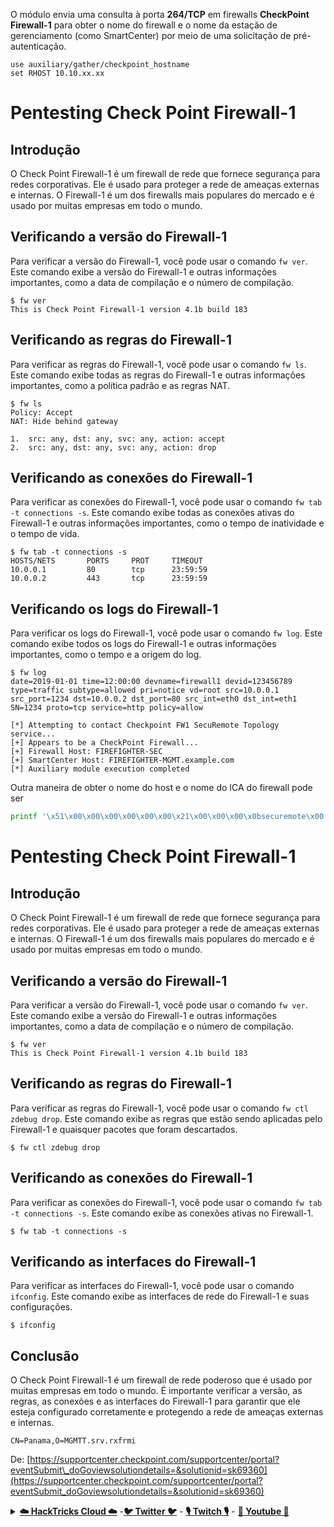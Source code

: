O módulo envia uma consulta à porta **264/TCP** em firewalls **CheckPoint Firewall-1** para obter o nome do firewall e o nome da estação de gerenciamento (como SmartCenter) por meio de uma solicitação de pré-autenticação.
```text
use auxiliary/gather/checkpoint_hostname
set RHOST 10.10.xx.xx
```
# Pentesting Check Point Firewall-1

## Introdução

O Check Point Firewall-1 é um firewall de rede que fornece segurança para redes corporativas. Ele é usado para proteger a rede de ameaças externas e internas. O Firewall-1 é um dos firewalls mais populares do mercado e é usado por muitas empresas em todo o mundo.

## Verificando a versão do Firewall-1

Para verificar a versão do Firewall-1, você pode usar o comando `fw ver`. Este comando exibe a versão do Firewall-1 e outras informações importantes, como a data de compilação e o número de compilação.

```
$ fw ver
This is Check Point Firewall-1 version 4.1b build 183
```

## Verificando as regras do Firewall-1

Para verificar as regras do Firewall-1, você pode usar o comando `fw ls`. Este comando exibe todas as regras do Firewall-1 e outras informações importantes, como a política padrão e as regras NAT.

```
$ fw ls
Policy: Accept
NAT: Hide behind gateway

1.  src: any, dst: any, svc: any, action: accept
2.  src: any, dst: any, svc: any, action: drop
```

## Verificando as conexões do Firewall-1

Para verificar as conexões do Firewall-1, você pode usar o comando `fw tab -t connections -s`. Este comando exibe todas as conexões ativas do Firewall-1 e outras informações importantes, como o tempo de inatividade e o tempo de vida.

```
$ fw tab -t connections -s
HOSTS/NETS       PORTS     PROT     TIMEOUT
10.0.0.1         80        tcp      23:59:59
10.0.0.2         443       tcp      23:59:59
```

## Verificando os logs do Firewall-1

Para verificar os logs do Firewall-1, você pode usar o comando `fw log`. Este comando exibe todos os logs do Firewall-1 e outras informações importantes, como o tempo e a origem do log.

```
$ fw log
date=2019-01-01 time=12:00:00 devname=firewall1 devid=123456789 type=traffic subtype=allowed pri=notice vd=root src=10.0.0.1 src_port=1234 dst=10.0.0.2 dst_port=80 src_int=eth0 dst_int=eth1 SN=1234 proto=tcp service=http policy=allow
```
```text
[*] Attempting to contact Checkpoint FW1 SecuRemote Topology service...
[+] Appears to be a CheckPoint Firewall...
[+] Firewall Host: FIREFIGHTER-SEC
[+] SmartCenter Host: FIREFIGHTER-MGMT.example.com
[*] Auxiliary module execution completed
```
Outra maneira de obter o nome do host e o nome do ICA do firewall pode ser
```bash
printf '\x51\x00\x00\x00\x00\x00\x00\x21\x00\x00\x00\x0bsecuremote\x00' | nc -q 1 x.x.x.x 264 | grep -a CN | cut -c 2-
```
# Pentesting Check Point Firewall-1

## Introdução

O Check Point Firewall-1 é um firewall de rede que fornece segurança para redes corporativas. Ele é usado para proteger a rede de ameaças externas e internas. O Firewall-1 é um dos firewalls mais populares do mercado e é usado por muitas empresas em todo o mundo.

## Verificando a versão do Firewall-1

Para verificar a versão do Firewall-1, você pode usar o comando `fw ver`. Este comando exibe a versão do Firewall-1 e outras informações importantes, como a data de compilação e o número de compilação.

```
$ fw ver
This is Check Point Firewall-1 version 4.1b build 183
```

## Verificando as regras do Firewall-1

Para verificar as regras do Firewall-1, você pode usar o comando `fw ctl zdebug drop`. Este comando exibe as regras que estão sendo aplicadas pelo Firewall-1 e quaisquer pacotes que foram descartados.

```
$ fw ctl zdebug drop
```

## Verificando as conexões do Firewall-1

Para verificar as conexões do Firewall-1, você pode usar o comando `fw tab -t connections -s`. Este comando exibe as conexões ativas no Firewall-1.

```
$ fw tab -t connections -s
```

## Verificando as interfaces do Firewall-1

Para verificar as interfaces do Firewall-1, você pode usar o comando `ifconfig`. Este comando exibe as interfaces de rede do Firewall-1 e suas configurações.

```
$ ifconfig
```

## Conclusão

O Check Point Firewall-1 é um firewall de rede poderoso que é usado por muitas empresas em todo o mundo. É importante verificar a versão, as regras, as conexões e as interfaces do Firewall-1 para garantir que ele esteja configurado corretamente e protegendo a rede de ameaças externas e internas.
```text
CN=Panama,O=MGMTT.srv.rxfrmi
```
De: [https://supportcenter.checkpoint.com/supportcenter/portal?eventSubmit\_doGoviewsolutiondetails=&solutionid=sk69360](https://supportcenter.checkpoint.com/supportcenter/portal?eventSubmit_doGoviewsolutiondetails=&solutionid=sk69360)



<details>

<summary><a href="https://cloud.hacktricks.xyz/pentesting-cloud/pentesting-cloud-methodology"><strong>☁️ HackTricks Cloud ☁️</strong></a> -<a href="https://twitter.com/hacktricks_live"><strong>🐦 Twitter 🐦</strong></a> - <a href="https://www.twitch.tv/hacktricks_live/schedule"><strong>🎙️ Twitch 🎙️</strong></a> - <a href="https://www.youtube.com/@hacktricks_LIVE"><strong>🎥 Youtube 🎥</strong></a></summary>

- Você trabalha em uma **empresa de cibersegurança**? Você quer ver sua **empresa anunciada no HackTricks**? ou você quer ter acesso à **última versão do PEASS ou baixar o HackTricks em PDF**? Confira os [**PLANOS DE ASSINATURA**](https://github.com/sponsors/carlospolop)!

- Descubra [**A Família PEASS**](https://opensea.io/collection/the-peass-family), nossa coleção exclusiva de [**NFTs**](https://opensea.io/collection/the-peass-family)

- Adquira o [**swag oficial do PEASS & HackTricks**](https://peass.creator-spring.com)

- **Junte-se ao** [**💬**](https://emojipedia.org/speech-balloon/) [**grupo Discord**](https://discord.gg/hRep4RUj7f) ou ao [**grupo telegram**](https://t.me/peass) ou **siga-me** no **Twitter** [**🐦**](https://github.com/carlospolop/hacktricks/tree/7af18b62b3bdc423e11444677a6a73d4043511e9/\[https:/emojipedia.org/bird/README.md)[**@carlospolopm**](https://twitter.com/hacktricks_live)**.**

- **Compartilhe seus truques de hacking enviando PRs para o [repositório hacktricks](https://github.com/carlospolop/hacktricks) e [repositório hacktricks-cloud](https://github.com/carlospolop/hacktricks-cloud)**.

</details>
